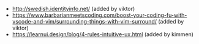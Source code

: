 - http://swedish.identityinfo.net/ (added by viktor)
- https://www.barbarianmeetscoding.com/boost-your-coding-fu-with-vscode-and-vim/surrounding-things-with-vim-surround/ (added by viktor)
- https://learnui.design/blog/4-rules-intuitive-ux.html (added by kimmen)
